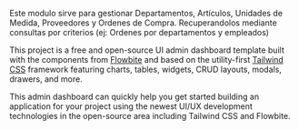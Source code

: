 Este modulo sirve para gestionar Departamentos, Artículos, Unidades de Medida, Proveedores y Ordenes de Compra. Recuperandolos mediante consultas por criterios (ej: Ordenes por departamentos y empleados)

This project is a free and open-source UI admin dashboard template built with the components from [Flowbite](https://flowbite.com/) and based on the utility-first [Tailwind CSS](https://tailwindcss.com/) framework featuring charts, tables, widgets, CRUD layouts, modals, drawers, and more.

This admin dashboard can quickly help you get started building an application for your project using the newest UI/UX development technologies in the open-source area including Tailwind CSS and Flowbite.